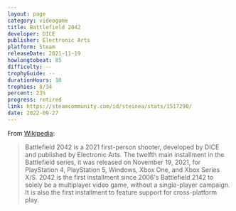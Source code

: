 ```yaml
---
layout: page
category: videogame
title: Battlefield 2042
developer: DICE
publisher: Electronic Arts
platform: Steam
releaseDate: 2021-11-19
howlongtobeat: 85
difficulty: --
trophyGuide: --
durationHours: 10
trophies: 8/34
percent: 23%
progress: retired
link: https://steamcommunity.com/id/steinea/stats/1517290/
date: 2022-09-27
---
```


From [Wikipedia](https://en.wikipedia.org/wiki/Battlefield_2042):

> Battlefield 2042 is a 2021 first-person shooter, developed by DICE and published by Electronic Arts. The twelfth main installment in the Battlefield series, it was released on November 19, 2021, for PlayStation 4, PlayStation 5, Windows, Xbox One, and Xbox Series X/S. 2042 is the first installment since 2006's Battlefield 2142 to solely be a multiplayer video game, without a single-player campaign. It is also the first installment to feature support for cross-platform play.
